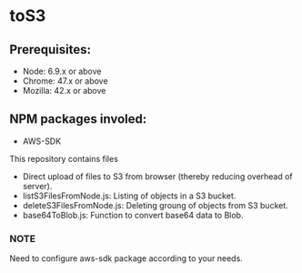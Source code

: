 # toS3

## Prerequisites:
* Node: 6.9.x or above
* Chrome: 47.x or above
* Mozilla: 42.x or above

## NPM packages involed:
* AWS-SDK

This repository contains files
* Direct upload of files to S3 from browser (thereby reducing overhead of server).
* listS3FilesFromNode.js: Listing of objects in a S3 bucket.
* deleteS3FilesFromNode.js: Deleting groung of objects from S3 bucket.
* base64ToBlob.js: Function to convert base64 data to Blob.

### NOTE
Need to configure aws-sdk package according to your needs.
